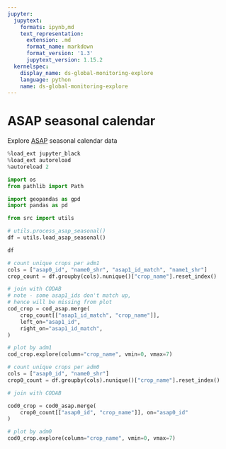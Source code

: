 ```yaml
---
jupyter:
  jupytext:
    formats: ipynb,md
    text_representation:
      extension: .md
      format_name: markdown
      format_version: '1.3'
      jupytext_version: 1.15.2
  kernelspec:
    display_name: ds-global-monitoring-explore
    language: python
    name: ds-global-monitoring-explore
---
```


# ASAP seasonal calendar

Explore [ASAP](https://agricultural-production-hotspots.ec.europa.eu/wexplorer/)
seasonal calendar data

```python
%load_ext jupyter_black
%load_ext autoreload
%autoreload 2
```

```python
import os
from pathlib import Path

import geopandas as gpd
import pandas as pd

from src import utils
```

```python
# utils.process_asap_seasonal()
df = utils.load_asap_seasonal()
```

```python
df
```

```python
# count unique crops per adm1
cols = ["asap0_id", "name0_shr", "asap1_id_match", "name1_shr"]
crop_count = df.groupby(cols).nunique()["crop_name"].reset_index()
```

```python
# join with CODAB
# note - some asap1_ids don't match up,
# hence will be missing from plot
cod_crop = cod_asap.merge(
    crop_count[["asap1_id_match", "crop_name"]],
    left_on="asap1_id",
    right_on="asap1_id_match",
)
```

```python
# plot by adm1
cod_crop.explore(column="crop_name", vmin=0, vmax=7)
```

```python
# count unique crops per adm0
cols = ["asap0_id", "name0_shr"]
crop0_count = df.groupby(cols).nunique()["crop_name"].reset_index()
```

```python
# join with CODAB

cod0_crop = cod0_asap.merge(
    crop0_count[["asap0_id", "crop_name"]], on="asap0_id"
)
```

```python
# plot by adm0
cod0_crop.explore(column="crop_name", vmin=0, vmax=7)
```

```python

```
